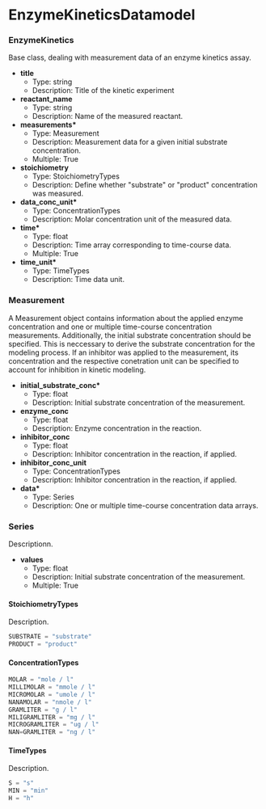 # EnzymeKineticsDatamodel

### EnzymeKinetics

Base class, dealing with measurement data of an enzyme kinetics assay.

- __title__
  - Type: string
  - Description: Title of the kinetic experiment
- __reactant_name__
  - Type: string
  - Description: Name of the measured reactant.
- __measurements*__
  - Type: Measurement
  - Description: Measurement data for a given initial substrate concentration.
  - Multiple: True
- __stoichiometry__
  - Type: StoichiometryTypes
  - Description: Define whether "substrate" or "product" concentration was measured.
- __data_conc_unit*__
  - Type: ConcentrationTypes
  - Description: Molar concentration unit of the measured data.
- __time*__
  - Type: float
  - Description: Time array corresponding to time-course data.
  - Multiple: True
- __time_unit*__
  - Type: TimeTypes
  - Description: Time data unit.

### Measurement

A Measurement object contains information about the applied enzyme concentration and one or multiple time-course concentration measurements. Additionally, the initial substrate concentration should be specified. This is neccessary to derive the substrate concentration for the modeling process. If an inhibitor was applied to the measurement, its concentration and the respective conetration unit can be specified to account for inhibition in kinetic modeling.

- __initial_substrate_conc*__
  - Type: float
  - Description: Initial substrate concentration of the measurement.
- __enzyme_conc__
  - Type: float
  - Description: Enzyme concentration in the reaction.
- __inhibitor_conc__
  - Type: float
  - Description: Inhibitor concentration in the reaction, if applied.
- __inhibitor_conc_unit__
  - Type: ConcentrationTypes
  - Description: Inhibitor concentration in the reaction, if applied.
- __data*__
  - Type: Series
  - Description: One or multiple time-course concentration data arrays.

### Series

Descriptionn.

- __values__
  - Type: float
  - Description: Initial substrate concentration of the measurement.
  - Multiple: True

#### StoichiometryTypes

Description.

```python
SUBSTRATE = "substrate"
PRODUCT = "product"
```

#### ConcentrationTypes

```python
MOLAR = "mole / l"
MILLIMOLAR = "mmole / l"
MICROMOLAR = "umole / l"
NANAMOLAR = "nmole / l"
GRAMLITER = "g / l"
MILIGRAMLITER = "mg / l"
MICROGRAMLITER = "ug / l"
NAN=GRAMLITER = "ng / l"
```

#### TimeTypes

Description.

```python
S = "s"
MIN = "min"
H = "h"
```
